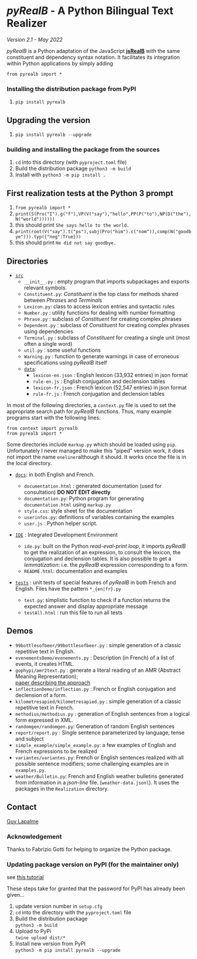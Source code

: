 # *pyRealB* - A Python Bilingual Text Realizer

*Version 2.1 - May 2022*

*pyRealB* is a Python adaptation of the JavaScript [**jsRealB**](http://rali.iro.umontreal.ca/jsRealB) 
with the same constituent and dependency syntax notation. 
It facilitates its integration within Python applications by simply adding

	from pyrealb import *


### Installing the distribution package from PyPI

1. `pip install pyrealb`

## Upgrading the version 

1. `pip install pyrealb --upgrade`

### building and installing the package from the sources

1. `cd` into this directory (with `pyproject.toml` file) 
2. Build the distribution package `python3 -m build`
3. Install with `python3 -m pip install .`

## First realization tests at the Python 3 prompt

1. `from pyrealb import *` 
2. `print(S(Pro("I").g("f"),VP(V("say"),"hello",PP(P("to"),NP(D("the"),N("world"))))))`
3. this should print `She says hello to the world.`
4. `print(root(V("say").t("ps"),subj(Pro("him").c("nom")),comp(N("goodbye"))).typ({"neg":True}))`
5. this should print `He did not say goodbye.`

## Directories

* [`src`](./src)
    * `__init__.py` : empty program that imports subpackages and exports relevant symbols. 
    * `Constituent.py`: *Constituent* is the top class for methods shared between *Phrase*s and *Terminal*s 
    * `Lexicon.py`: class to access lexicon entries and syntactic rules
    * `Number.py` : utility functions for dealing with number formatting
    * `Phrase.py` : subclass of *Constituent* for creating complex phrases
    * `Dependent.py` : subclass of *Constituent* for creating complex phrases using dependencies
    * `Terminal.py` : subclass of *Constituent* for creating a single unit (most often a single word)
    * `util.py`  : some useful functions
    * `Warning.py` : function to generate warnings in case of erroneous specifications using *pyRealB* itself
    * [`data`](./src/pyrealb/data):
        * `lexicon-en.json` : English lexicon (33,932 entries) in json format
        * `rule-en.js` : English conjugation and declension tables
        * `lexicon-fr.json` : French lexicon (52,547 entries) in json format
        * `rule-fr.js` : French conjugation and declension tables 

In most of the following directories, a `context.py` file is used to set the appropriate search path for  *pyRealB* functions. Thus, many example programs start with the following lines:

    from context import pyrealb
    from pyrealb import *

Some directories include `markup.py` which should be loaded using `pip`. Unfortunately I never managed to make this "piped" version work, it does not import the name `oneliner`although it should. It works once the file is in the local directory.

* [`docs`](./docs): in both English and French. 
    * `documentation.html` : generated documentation (used for consultation) **DO NOT EDIT directly**
    * `documentation.py`: Python program for generating `documentation.html` using `markup.py`
    * `style.css`: style sheet for the documentation
    * `userinfos.py`: definitions of variables containing the examples
    * `user.js`  : Python helper script.
    
* [`IDE`](./IDE) : Integrated Development Environment 
	* `ide.py`: built on the Python *read-eval-print loop*, it imports *pyRealB* to get the realization of an expression, to consult the lexicon, the conjugation and declension tables. It is also possible to get a *lemmatization*: i.e. the *pyRealB* expression corresponding to a form.
	* `README.html`: documentation and examples

* [`tests`](./tests) : unit tests of special features of *pyRealB* in both French and English. Files have the pattern `*_{en|fr}.py`
	* `test.py`: simplistic function to check if a function returns the expected answer and display appropriate message
	* `testAll.html` : run this file to run all tests

## Demos

* `99bottlesofbeer/99bottlesofbeer.py` : simple generation of a classic repetitive text in English.
* `evenementsDemo/evenements.py` : Description (in French) of a list of events, it creates HTML.
* `gophypi/amr2text.py` : generate a literal reading of an AMR (Abstract Meaning Representation);  
                          [paper describing the approach](gophypi/Doc/GoPhiPy.pdf) 
* `inflectionDemo/inflection.py` : French or English conjugation and declension of a form.
* `kilometresapied/kilometresapied.py` : simple generation of a classic repetitive text in French.
* `methodius/methodius.py` : generation of English sentences from a logical form expressed in XML.
* `randomgen/randomgen.py`: Generation of random English sentences
* `report/report.py` : Single sentence parameterized by language, tense and subject
* `simple_example/simple_example.py`: a few examples of English and French expressions to be realized
* `variantes/variantes.py`: French or English sentences realized with all possible sentence modifiers; some challenging examples are in `examples.py`.
* `weather/Bulletin.py`: French and English weather bulletins generated from information in a *json-line* file. (`weather-data.jsonl`). It uses the packages in the `Realization` directory.

## Contact
[Guy Lapalme](http://rali.iro.umontreal.ca/lapalme)

### Acknowledgement
Thanks to Fabrizio Gotti for helping to organize the Python package.

### Updating package version on PyPI (for the maintainer only)

see [this tutorial](https://packaging.python.org/en/latest/tutorials/packaging-projects/)

These steps take for granted that the password for PyPI has already been given...

1. update version number in `setup.cfg`
2. `cd` into the directory with the `pyproject.toml` file 
3. Build the distribution package  
       `python3 -m build`
4. Upload to PyPi  
      `twine upload dist/*`
5. Install new version from PyPI  
    `python3 -m pip install pyrealb --upgrade`
